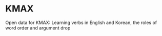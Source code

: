 # KMAX
Open data for KMAX: Learning verbs in English and Korean, the roles of word order and argument drop
